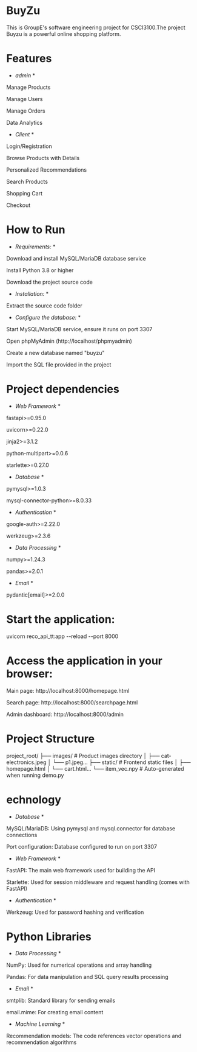 # BuyZu

This is GroupE's software engineering project for CSCI3100.The project Buyzu is a powerful online shopping platform.


# Features

* *admin* *

Manage Products

Manage Users

Manage Orders

Data Analytics

* *Client* *

Login/Registration

Browse Products with Details

Personalized Recommendations

Search Products

Shopping Cart

Checkout

# How to Run

* *Requirements:* *

Download and install MySQL/MariaDB database service

Install Python 3.8 or higher

Download the project source code

* *Installation:* *

Extract the source code folder

* *Configure the database:* *

Start MySQL/MariaDB service, ensure it runs on port 3307

Open phpMyAdmin (http://localhost/phpmyadmin)

Create a new database named "buyzu"

Import the SQL file provided in the project


# Project dependencies

* *Web Framework* *

fastapi>=0.95.0

uvicorn>=0.22.0

jinja2>=3.1.2

python-multipart>=0.0.6

starlette>=0.27.0

* *Database* *

pymysql>=1.0.3

mysql-connector-python>=8.0.33

* *Authentication* *

google-auth>=2.22.0

werkzeug>=2.3.6

* *Data Processing* *

numpy>=1.24.3

pandas>=2.0.1

* *Email* *

pydantic[email]>=2.0.0


# Start the application:

uvicorn reco_api_tt:app --reload --port 8000

# Access the application in your browser:

Main page: http://localhost:8000/homepage.html

Search page: http://localhost:8000/searchpage.html

Admin dashboard: http://localhost:8000/admin

# Project Structure

project_root/
├── images/          # Product images directory
│   ├── cat-electronics.jpeg
│   └── p1.jpeg...
├── static/          # Frontend static files
│   ├── homepage.html
│   └── cart.html...
└── item_vec.npy     # Auto-generated when running demo.py

# echnology

* *Database* *

MySQL/MariaDB: Using pymysql and mysql.connector for database connections

Port configuration: Database configured to run on port 3307

* *Web Framework* *

FastAPI: The main web framework used for building the API

Starlette: Used for session middleware and request handling (comes with FastAPI)

* *Authentication* *

Werkzeug: Used for password hashing and verification

# Python Libraries

* *Data Processing* *

NumPy: Used for numerical operations and array handling

Pandas: For data manipulation and SQL query results processing

* *Email* *

smtplib: Standard library for sending emails

email.mime: For creating email content

* *Machine Learning* *

Recommendation models: The code references vector operations and recommendation algorithms
